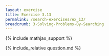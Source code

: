 ```yaml
---
layout: exercise
title: Exercise 3.13
permalink: /search-exercises/ex_13/
breadcrumb: 3-Solving-Problems-By-Searching
---
```


{% include mathjax_support %}

<div><i class="arrow-up loader" data-chapter="search-exercises" data-exercise="ex_13" data-rating="0"></i></div>
{% include_relative question.md %}
